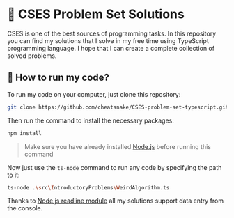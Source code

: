 # :memo: CSES Problem Set Solutions
CSES is one of the best sources of programming tasks. In this repository you can find my solutions that I solve in my free time using TypeScript programming language. I hope that I can create a complete collection of solved problems.

## :rocket: How to run my code?
To run my code on your computer, just clone this repository:
```sh
git clone https://github.com/cheatsnake/CSES-problem-set-typescript.git
```

Then run the command to install the necessary packages:
```sh
npm install
```
> Make sure you have already installed [Node.js](https://nodejs.org/en/) before running this command

Now just use the `ts-node` command to run any code by specifying the path to it:
```sh
ts-node .\src\IntroductoryProblems\WeirdAlgorithm.ts
```
Thanks to  [Node.js readline module](https://nodejs.org/api/readline.html) all my solutions support data entry from the console.
